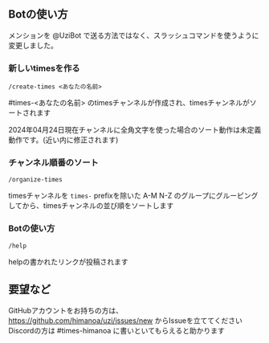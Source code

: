 ## Botの使い方

メンションを @UziBot で送る方法ではなく、スラッシュコマンドを使うように変更しました。

### 新しいtimesを作る

`/create-times <あなたの名前>`

#times-<あなたの名前> のtimesチャンネルが作成され、timesチャンネルがソートされます

2024年04月24日現在チャンネルに全角文字を使った場合のソート動作は未定義動作です。(近い内に修正されます)

### チャンネル順番のソート

`/organize-times`

timesチャンネルを `times-` prefixを除いた A-M N-Z のグループにグルーピングしてから、timesチャンネルの並び順をソートします

### Botの使い方

`/help` 

helpの書かれたリンクが投稿されます

## 要望など

GitHubアカウントをお持ちの方は、https://github.com/himanoa/uzi/issues/new からIssueを立ててください  
Discordの方は #times-himanoa に書いといてもらえると助かります
